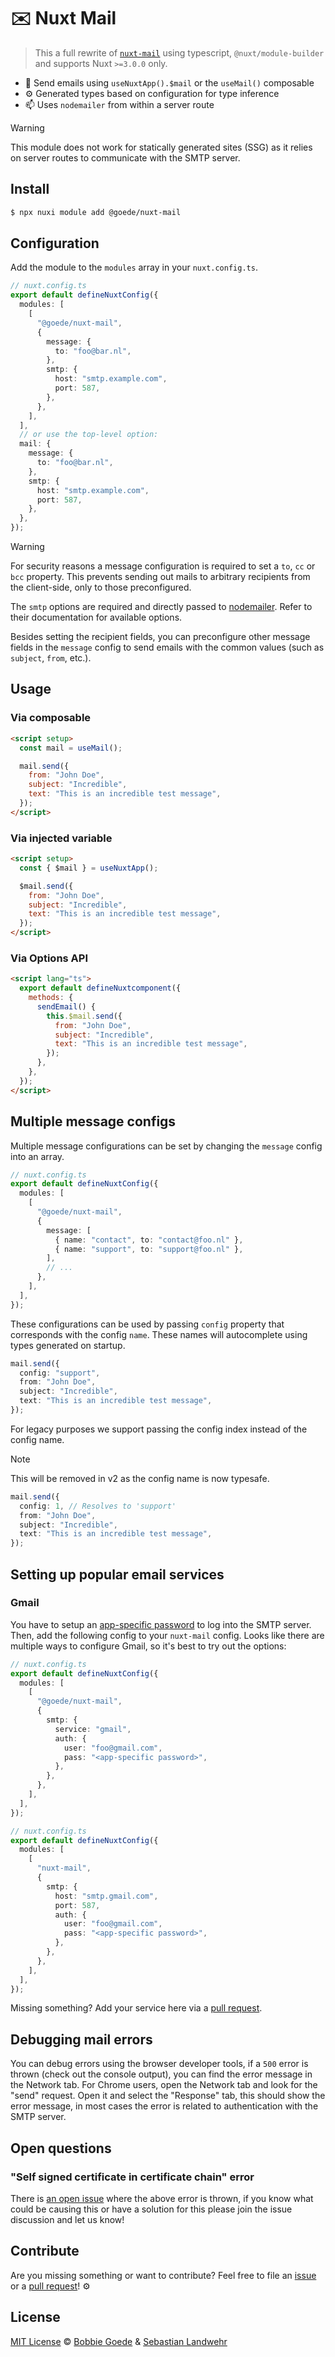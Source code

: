 <!-- TITLE/ -->

# ✉️ Nuxt Mail

<!-- /TITLE -->

<!-- BADGES/ -->
<!-- /BADGES -->

<!-- DESCRIPTION/ -->

> This a full rewrite of [`nuxt-mail`](https://github.com/dword-design/nuxt-mail) using typescript, `@nuxt/module-builder` and supports Nuxt `>=3.0.0` only.

- 📨 Send emails using `useNuxtApp().$mail` or the `useMail()` composable
- ⚙️ Generated types based on configuration for type inference
- 📫 Uses `nodemailer` from within a server route

<!-- /DESCRIPTION -->

> [!WARNING]
> This module does not work for statically generated sites (SSG) as it relies on server routes to communicate with the SMTP server.

<!-- INSTALL/ -->

## Install

```bash
$ npx nuxi module add @goede/nuxt-mail
```

<!-- /INSTALL -->

## Configuration

Add the module to the `modules` array in your `nuxt.config.ts`.

```ts
// nuxt.config.ts
export default defineNuxtConfig({
  modules: [
    [
      "@goede/nuxt-mail",
      {
        message: {
          to: "foo@bar.nl",
        },
        smtp: {
          host: "smtp.example.com",
          port: 587,
        },
      },
    ],
  ],
  // or use the top-level option:
  mail: {
    message: {
      to: "foo@bar.nl",
    },
    smtp: {
      host: "smtp.example.com",
      port: 587,
    },
  },
});
```

> [!WARNING]
> For security reasons a message configuration is required to set a `to`, `cc` or `bcc` property. This prevents sending out mails to arbitrary recipients from the client-side, only to those preconfigured.

The `smtp` options are required and directly passed to [nodemailer](https://nodemailer.com/smtp/). Refer to their documentation for available options.

Besides setting the recipient fields, you can preconfigure other message fields in the `message` config to send emails with the common values (such as `subject`, `from`, etc.).

## Usage

### Via composable

```html
<script setup>
  const mail = useMail();

  mail.send({
    from: "John Doe",
    subject: "Incredible",
    text: "This is an incredible test message",
  });
</script>
```

### Via injected variable

```html
<script setup>
  const { $mail } = useNuxtApp();

  $mail.send({
    from: "John Doe",
    subject: "Incredible",
    text: "This is an incredible test message",
  });
</script>
```

### Via Options API

```html
<script lang="ts">
  export default defineNuxtcomponent({
    methods: {
      sendEmail() {
        this.$mail.send({
          from: "John Doe",
          subject: "Incredible",
          text: "This is an incredible test message",
        });
      },
    },
  });
</script>
```

## Multiple message configs

Multiple message configurations can be set by changing the `message` config into an array.

```ts
// nuxt.config.ts
export default defineNuxtConfig({
  modules: [
    [
      "@goede/nuxt-mail",
      {
        message: [
          { name: "contact", to: "contact@foo.nl" },
          { name: "support", to: "support@foo.nl" },
        ],
        // ...
      },
    ],
  ],
});
```

These configurations can be used by passing `config` property that corresponds with the config `name`. These names will autocomplete using types generated on startup.

```ts
mail.send({
  config: "support",
  from: "John Doe",
  subject: "Incredible",
  text: "This is an incredible test message",
});
```

For legacy purposes we support passing the config index instead of the config name.

> [!NOTE]
> This will be removed in v2 as the config name is now typesafe.

```ts
mail.send({
  config: 1, // Resolves to 'support'
  from: "John Doe",
  subject: "Incredible",
  text: "This is an incredible test message",
});
```

## Setting up popular email services

### Gmail

You have to setup an [app-specific password](https://myaccount.google.com/apppasswords) to log into the SMTP server. Then, add the following config to your `nuxt-mail` config. Looks like there are multiple ways to configure Gmail, so it's best to try out the options:

```ts
// nuxt.config.ts
export default defineNuxtConfig({
  modules: [
    [
      "@goede/nuxt-mail",
      {
        smtp: {
          service: "gmail",
          auth: {
            user: "foo@gmail.com",
            pass: "<app-specific password>",
          },
        },
      },
    ],
  ],
});
```

```ts
// nuxt.config.ts
export default defineNuxtConfig({
  modules: [
    [
      "nuxt-mail",
      {
        smtp: {
          host: "smtp.gmail.com",
          port: 587,
          auth: {
            user: "foo@gmail.com",
            pass: "<app-specific password>",
          },
        },
      },
    ],
  ],
});
```

Missing something? Add your service here via a [pull request](https://github.com/BobbieGoede/nuxt-mail/pulls).

## Debugging mail errors

You can debug errors using the browser developer tools, if a `500` error is thrown (check out the console output), you can find the error message in the Network tab. For Chrome users, open the Network tab and look for the "send" request. Open it and select the "Response" tab, this should show the error message, in most cases the error is related to authentication with the SMTP server.

## Open questions

### "Self signed certificate in certificate chain" error

There is [an open issue](https://github.com/dword-design/nuxt-mail/issues/62) where the above error is thrown, if you know what could be causing this or have a solution for this please join the issue discussion and let us know!

<!-- LICENSE/ -->

## Contribute

Are you missing something or want to contribute? Feel free to file an [issue](https://github.com/BobbieGoede/nuxt-mail/issues) or a [pull request](https://github.com/BobbieGoede/nuxt-mail/pulls)! ⚙️

## License

[MIT License](https://opensource.org/license/mit/) © [Bobbie Goede](https://github.com/BobbieGoede) & [Sebastian Landwehr](https://sebastianlandwehr.com)

<!-- /LICENSE -->
